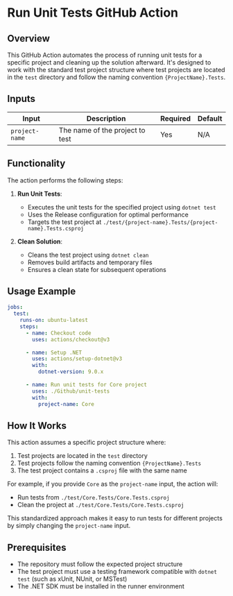 # Run Unit Tests GitHub Action

## Overview
This GitHub Action automates the process of running unit tests for a specific project and cleaning up the solution afterward. It's designed to work with the standard test project structure where test projects are located in the `test` directory and follow the naming convention `{ProjectName}.Tests`.

## Inputs

| Input | Description | Required | Default |
|-------|-------------|----------|---------|
| `project-name` | The name of the project to test | Yes | N/A |

## Functionality

The action performs the following steps:

1. **Run Unit Tests**:
   - Executes the unit tests for the specified project using `dotnet test`
   - Uses the Release configuration for optimal performance
   - Targets the test project at `./test/{project-name}.Tests/{project-name}.Tests.csproj`

2. **Clean Solution**:
   - Cleans the test project using `dotnet clean`
   - Removes build artifacts and temporary files
   - Ensures a clean state for subsequent operations

## Usage Example

```yaml
jobs:
  test:
    runs-on: ubuntu-latest
    steps:
      - name: Checkout code
        uses: actions/checkout@v3
        
      - name: Setup .NET
        uses: actions/setup-dotnet@v3
        with:
          dotnet-version: 9.0.x
          
      - name: Run unit tests for Core project
        uses: ./Github/unit-tests
        with:
          project-name: Core
```

## How It Works

This action assumes a specific project structure where:

1. Test projects are located in the `test` directory
2. Test projects follow the naming convention `{ProjectName}.Tests`
3. The test project contains a `.csproj` file with the same name

For example, if you provide `Core` as the `project-name` input, the action will:
- Run tests from `./test/Core.Tests/Core.Tests.csproj`
- Clean the project at `./test/Core.Tests/Core.Tests.csproj`

This standardized approach makes it easy to run tests for different projects by simply changing the `project-name` input.

## Prerequisites

- The repository must follow the expected project structure
- The test project must use a testing framework compatible with `dotnet test` (such as xUnit, NUnit, or MSTest)
- The .NET SDK must be installed in the runner environment